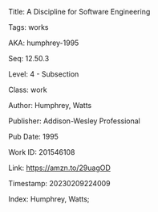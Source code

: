 Title:  A Discipline for Software Engineering

Tags:   works

AKA:    humphrey-1995

Seq:    12.50.3

Level:  4 - Subsection

Class:  work

Author: Humphrey, Watts

Publisher: Addison-Wesley Professional

Pub Date: 1995

Work ID: 201546108

Link:   https://amzn.to/29uagOD

Timestamp: 20230209224009

Index:  Humphrey, Watts; 
